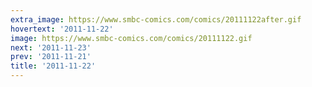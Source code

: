 ```yaml
---
extra_image: https://www.smbc-comics.com/comics/20111122after.gif
hovertext: '2011-11-22'
image: https://www.smbc-comics.com/comics/20111122.gif
next: '2011-11-23'
prev: '2011-11-21'
title: '2011-11-22'
---
```

